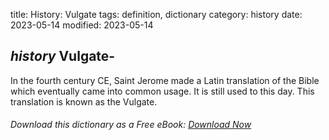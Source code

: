 title: History: Vulgate
tags: definition, dictionary
category: history
date: 2023-05-14
modified: 2023-05-14

## _history_ Vulgate-
In the fourth century CE, Saint Jerome made a Latin
translation of the Bible which eventually came into common usage. It
is still used to this day. This translation is known as the Vulgate.


###### Download *this* dictionary as a Free eBook: [Download Now]({static}static/SerfHistoryDictionary.pdf)


